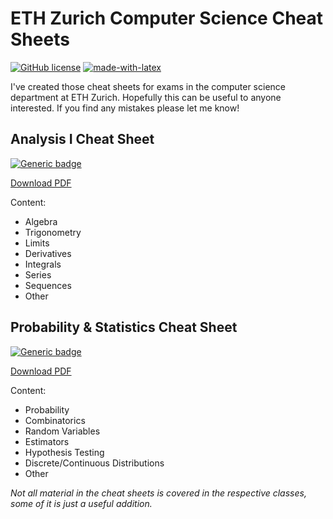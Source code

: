 # ETH Zurich Computer Science Cheat Sheets
[![GitHub license](https://img.shields.io/github/license/Naereen/StrapDown.js.svg)](https://github.com/flavioschneider/ethzcheatsheets)
[![made-with-latex](https://img.shields.io/badge/Made%20with-LaTeX-1f425f.svg)](https://www.latex-project.org/)

I've created those cheat sheets for exams in the computer science department at ETH Zurich. Hopefully this can be useful to anyone interested. If you find any mistakes please let me know!


## Analysis I Cheat Sheet
[![Generic badge](https://img.shields.io/badge/Version-1.0.1-<COLOR>.svg)](https://github.com/flavioschneider/ethzcheatsheets/cheatsheet_analysis_I.pdf)

[Download PDF](https://github.com/flavioschneider/ethzcheatsheets/raw/master/cheatsheet_analysis_I.pdf)

Content:

* Algebra
* Trigonometry
* Limits 
* Derivatives 
* Integrals
* Series
* Sequences
* Other


## Probability & Statistics Cheat Sheet
[![Generic badge](https://img.shields.io/badge/Version-1.0.1-<COLOR>.svg)](https://github.com/flavioschneider/ethzcheatsheets/cheatsheet_probability_and_statistics.pdf)

[Download PDF](https://github.com/flavioschneider/ethzcheatsheets/raw/master/cheatsheet_probability_and_statistics.pdf)

Content:

* Probability
* Combinatorics 
* Random Variables 
* Estimators 
* Hypothesis Testing 
* Discrete/Continuous Distributions 
* Other  

_Not all material in the cheat sheets is covered in the respective classes, some of it is just a useful addition._
